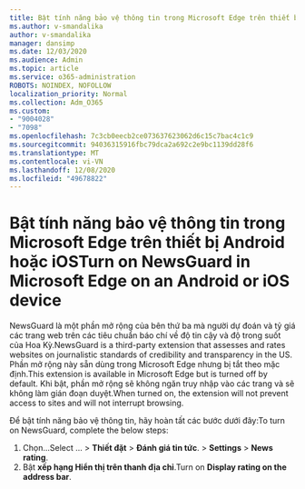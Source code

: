 ```yaml
---
title: Bật tính năng bảo vệ thông tin trong Microsoft Edge trên thiết bị Android hoặc iOS
ms.author: v-smandalika
author: v-smandalika
manager: dansimp
ms.date: 12/03/2020
ms.audience: Admin
ms.topic: article
ms.service: o365-administration
ROBOTS: NOINDEX, NOFOLLOW
localization_priority: Normal
ms.collection: Adm_O365
ms.custom:
- "9004028"
- "7098"
ms.openlocfilehash: 7c3cb0eecb2ce073637623062d6c15c7bac4c1c9
ms.sourcegitcommit: 94036315916fbc79dca2a692c2e9bc1139dd28f6
ms.translationtype: MT
ms.contentlocale: vi-VN
ms.lasthandoff: 12/08/2020
ms.locfileid: "49678822"
---
```

# <a name="turn-on-newsguard-in-microsoft-edge-on-an-android-or-ios-device"></a><span data-ttu-id="4c7dd-102">Bật tính năng bảo vệ thông tin trong Microsoft Edge trên thiết bị Android hoặc iOS</span><span class="sxs-lookup"><span data-stu-id="4c7dd-102">Turn on NewsGuard in Microsoft Edge on an Android or iOS device</span></span>

<span data-ttu-id="4c7dd-103">NewsGuard là một phần mở rộng của bên thứ ba mà người dự đoán và tỷ giá các trang web trên các tiêu chuẩn báo chí về độ tin cậy và độ trong suốt của Hoa Kỳ.</span><span class="sxs-lookup"><span data-stu-id="4c7dd-103">NewsGuard is a third-party extension that assesses and rates websites on journalistic standards of credibility and transparency in the US.</span></span> <span data-ttu-id="4c7dd-104">Phần mở rộng này sẵn dùng trong Microsoft Edge nhưng bị tắt theo mặc định.</span><span class="sxs-lookup"><span data-stu-id="4c7dd-104">This extension is available in Microsoft Edge but is turned off by default.</span></span> <span data-ttu-id="4c7dd-105">Khi bật, phần mở rộng sẽ không ngăn truy nhập vào các trang và sẽ không làm gián đoạn duyệt.</span><span class="sxs-lookup"><span data-stu-id="4c7dd-105">When turned on, the extension will not prevent access to sites and will not interrupt browsing.</span></span>

<span data-ttu-id="4c7dd-106">Để bật tính năng bảo vệ thông tin, hãy hoàn tất các bước dưới đây:</span><span class="sxs-lookup"><span data-stu-id="4c7dd-106">To turn on NewsGuard, complete the below steps:</span></span>
1. <span data-ttu-id="4c7dd-107">Chọn...</span><span class="sxs-lookup"><span data-stu-id="4c7dd-107">Select …</span></span><span data-ttu-id="4c7dd-108"> > **Thiết đặt**  >  **Đánh giá tin tức**.</span><span class="sxs-lookup"><span data-stu-id="4c7dd-108"> > **Settings** > **News rating**.</span></span>
2. <span data-ttu-id="4c7dd-109">Bật **xếp hạng Hiển thị trên thanh địa chỉ**.</span><span class="sxs-lookup"><span data-stu-id="4c7dd-109">Turn on **Display rating on the address bar**.</span></span>